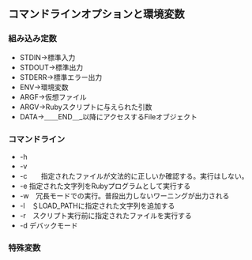 ## コマンドラインオプションと環境変数
### 組み込み定数
- STDIN→標準入力
- STDOUT→標準出力
- STDERR→標準エラー出力
- ENV→環境変数
- ARGF→仮想ファイル
- ARGV→Rubyスクリプトに与えられた引数
- DATA→＿＿END＿_以降にアクセスするFileオブジェクト


### コマンドライン
* -h
* -v　
* -c　　指定されたファイルが文法的に正しいか確認する。実行はしない。
* -e 指定された文字列をRubyプログラムとして実行する
* -w　冗長モードでの実行。普段出力しないワーニングが出力される
* -l　＄LOAD_PATHに指定された文字列を追加する
* -r　スクリプト実行前に指定されたファイルを実行する
* -d デバックモード

### 特殊変数

